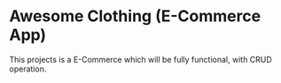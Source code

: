 # Awesome Clothing (E-Commerce App)

This projects is a E-Commerce which will be fully functional, with CRUD operation.